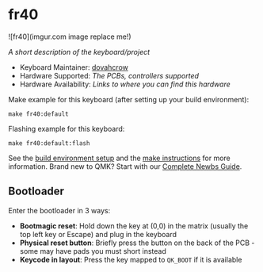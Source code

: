 # fr40

![fr40](imgur.com image replace me!)

*A short description of the keyboard/project*

* Keyboard Maintainer: [dovahcrow](https://github.com/dovahcrow)
* Hardware Supported: *The PCBs, controllers supported*
* Hardware Availability: *Links to where you can find this hardware*

Make example for this keyboard (after setting up your build environment):

    make fr40:default

Flashing example for this keyboard:

    make fr40:default:flash

See the [build environment setup](https://docs.qmk.fm/#/getting_started_build_tools) and the [make instructions](https://docs.qmk.fm/#/getting_started_make_guide) for more information. Brand new to QMK? Start with our [Complete Newbs Guide](https://docs.qmk.fm/#/newbs).

## Bootloader

Enter the bootloader in 3 ways:

* **Bootmagic reset**: Hold down the key at (0,0) in the matrix (usually the top left key or Escape) and plug in the keyboard
* **Physical reset button**: Briefly press the button on the back of the PCB - some may have pads you must short instead
* **Keycode in layout**: Press the key mapped to `QK_BOOT` if it is available
